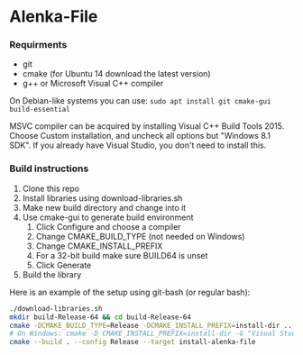 # Alenka-File

### Requirments
* git
* cmake (for Ubuntu 14 download the latest version)
* g++ or Microsoft Visual C++ compiler

On Debian-like systems you can use: `sudo apt install git cmake-gui build-essential`

MSVC compiler can be acquired by installing Visual C++ Build Tools 2015. Choose Custom installation, and uncheck all options but "Windows 8.1 SDK". If you already have Visual Studio, you don't need to install this.

### Build instructions
1. Clone this repo
2. Install libraries using download-libraries.sh
3. Make new build directory and change into it
4. Use cmake-gui to generate build environment
   1. Click Configure and choose a compiler
   2. Change CMAKE_BUILD_TYPE (not needed on Windows)
   3. Change CMAKE_INSTALL_PREFIX
   4. For a 32-bit build make sure BUILD64 is unset
   5. Click Generate
5. Build the library

Here is an example of the setup using git-bash (or regular bash):
``` bash
./download-libraries.sh
mkdir build-Release-64 && cd build-Release-64
cmake -DCMAKE_BUILD_TYPE=Release -DCMAKE_INSTALL_PREFIX=install-dir ..
# On Windows: cmake -D CMAKE_INSTALL_PREFIX=install-dir -G "Visual Studio 14 2015 Win64" ..
cmake --build . --config Release --target install-alenka-file
```

